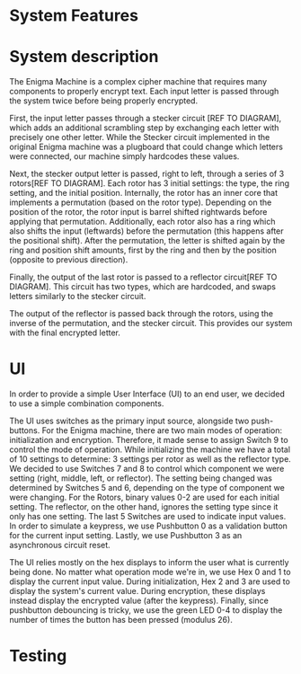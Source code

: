 # System Features



# System description

The Enigma Machine is a complex cipher machine that requires many components to properly encrypt text. Each input letter is passed through the system twice before being properly encrypted.

First, the input letter passes through a stecker circuit [REF TO DIAGRAM], which adds an additional scrambling step by exchanging each letter with precisely one other letter. While the Stecker circuit implemented in the original Enigma machine was a plugboard that could change which letters were connected, our machine simply hardcodes these values.

Next, the stecker output letter is passed, right to left, through a series of 3 rotors[REF TO DIAGRAM]. Each rotor has 3 initial settings: the type, the ring setting, and the initial position. Internally, the rotor has an inner core that implements a permutation (based on the rotor type). Depending on the position of the rotor, the rotor input is barrel shifted rightwards before applying that permutation. Additionally, each rotor also has a ring which also shifts the input (leftwards) before the permutation (this happens after the positional shift). After the permutation, the letter is shifted again by the ring and position shift amounts, first by the ring and then by the position (opposite to previous direction).

Finally, the output of the last rotor is passed to a reflector circuit[REF TO DIAGRAM]. This circuit has two types, which are hardcoded, and swaps letters similarly to the stecker circuit.

The output of the reflector is passed back through the rotors, using the inverse of the permutation, and the stecker circuit. This provides our system with the final encrypted letter.

# UI

In order to provide a simple User Interface (UI) to an end user, we decided to use a simple combination components.

The UI uses switches as the primary input source, alongside two push-buttons. For the Enigma machine, there are two main modes of operation: initialization and encryption. Therefore, it made sense to assign Switch 9 to control the mode of operation. While initializing the machine we have a total of 10 settings to determine: 3 settings per rotor as well as the reflector type. We decided to use Switches 7 and 8 to control which component we were setting (right, middle, left, or reflector). The setting being changed was determined by Switches 5 and 6, depending on the type of component we were changing. For the Rotors, binary values 0-2 are used for each initial setting. The reflector, on the other hand, ignores the setting type since it only has one setting. The last 5 Switches are used to indicate input values. In order to simulate a keypress, we use Pushbutton 0 as a validation button for the current input setting. Lastly, we use Pushbutton 3 as an asynchronous circuit reset.

The UI relies mostly on the hex displays to inform the user what is currently being done. No matter what operation mode we're in, we use Hex 0 and 1 to display the current input value. During initialization, Hex 2 and 3 are used to display the system's current value. During encryption, these displays instead display the encrypted value (after the keypress). Finally, since pushbutton debouncing is tricky, we use the green LED 0-4 to display the number of times the button has been pressed (modulus 26).

# Testing
